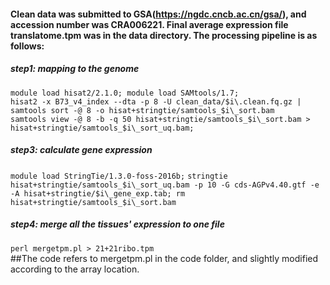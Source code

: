 #### Clean data was submitted to GSA(https://ngdc.cncb.ac.cn/gsa/), and accession number was CRA006221. Final average expression file translatome.tpm was in the data directory. The processing pipeline is as follows:  
##### step1: mapping to the genome  
`module load hisat2/2.1.0; module load SAMtools/1.7;`  
`hisat2 -x B73_v4_index --dta -p 8 -U clean_data/$i\.clean.fq.gz | samtools sort -@ 8 -o hisat+stringtie/samtools_$i\_sort.bam`   
`samtools view -@ 8 -b -q 50 hisat+stringtie/samtools_$i\_sort.bam > hisat+stringtie/samtools_$i\_sort_uq.bam;`  

##### step3: calculate gene expression  
`module load StringTie/1.3.0-foss-2016b;`
`stringtie hisat+stringtie/samtools_$i\_sort_uq.bam -p 10 -G cds-AGPv4.40.gtf -e -A hisat+stringtie/$i\_gene_exp.tab; rm hisat+stringtie/samtools_$i\_sort.bam`  

##### step4: merge all the tissues' expression to one file  
`perl mergetpm.pl > 21+21ribo.tpm`  
##The code refers to mergetpm.pl in the code folder, and slightly modified according to the array location.
